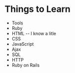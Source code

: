 # Things to Learn

* Tools
* Ruby
* HTML -- I know a litle
* CSS
* JavaScript
* Ajax
* SQL
* HTTP
* Ruby on Rails
